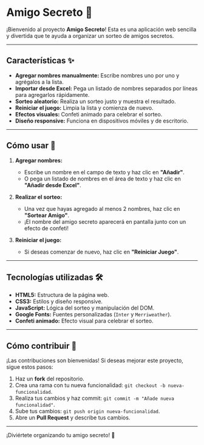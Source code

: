 # Amigo Secreto 🎁

¡Bienvenido al proyecto **Amigo Secreto**! Esta es una aplicación web sencilla y divertida que te ayuda a organizar un sorteo de amigos secretos.

---

## Características ✨

- **Agregar nombres manualmente:** Escribe nombres uno por uno y agrégalos a la lista.
- **Importar desde Excel:** Pega un listado de nombres separados por líneas para agregarlos rápidamente.
- **Sorteo aleatorio:** Realiza un sorteo justo y muestra el resultado.
- **Reiniciar el juego:** Limpia la lista y comienza de nuevo.
- **Efectos visuales:** Confeti animado para celebrar el sorteo.
- **Diseño responsive:** Funciona en dispositivos móviles y de escritorio.

---

## Cómo usar 🚀

1. **Agregar nombres:**
   - Escribe un nombre en el campo de texto y haz clic en **"Añadir"**.
   - O pega un listado de nombres en el área de texto y haz clic en **"Añadir desde Excel"**.

2. **Realizar el sorteo:**
   - Una vez que hayas agregado al menos 2 nombres, haz clic en **"Sortear Amigo"**.
   - ¡El nombre del amigo secreto aparecerá en pantalla junto con un efecto de confeti!

3. **Reiniciar el juego:**
   - Si deseas comenzar de nuevo, haz clic en **"Reiniciar Juego"**.

---

## Tecnologías utilizadas 🛠️

- **HTML5:** Estructura de la página web.
- **CSS3:** Estilos y diseño responsive.
- **JavaScript:** Lógica del sorteo y manipulación del DOM.
- **Google Fonts:** Fuentes personalizadas (`Inter` y `Merriweather`).
- **Confeti animado:** Efecto visual para celebrar el sorteo.

---



## Cómo contribuir 🤝

¡Las contribuciones son bienvenidas! Si deseas mejorar este proyecto, sigue estos pasos:

1. Haz un **fork** del repositorio.
2. Crea una rama con tu nueva funcionalidad: `git checkout -b nueva-funcionalidad`.
3. Realiza tus cambios y haz commit: `git commit -m "Añade nueva funcionalidad"`.
4. Sube tus cambios: `git push origin nueva-funcionalidad`.
5. Abre un **Pull Request** y describe tus cambios.

---

¡Diviértete organizando tu amigo secreto! 🎉
